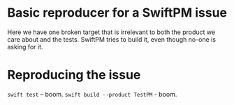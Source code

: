 # Basic reproducer for a SwiftPM issue

Here we have one broken target that is irrelevant to both the product we care about and the tests. SwiftPM tries to build it, even though no-one is asking for it.

# Reproducing the issue

`swift test` – boom.
`swift build --product TestPM` - boom.
